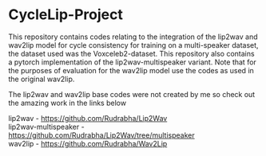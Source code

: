 # CycleLip-Project
This repository contains codes relating to the integration of the lip2wav and wav2lip model for cycle consistency for training on a multi-speaker dataset, the dataset used was the Voxceleb2-dataset. This repository also contains a pytorch implementation of the lip2wav-multispeaker variant. Note that for the purposes of evaluation for the wav2lip model use the codes as used in the original wav2lip.


The lip2wav and wav2lip base codes were not created by me so check out the amazing work in the links below

lip2wav - https://github.com/Rudrabha/Lip2Wav <br>
lip2wav-multispeaker - https://github.com/Rudrabha/Lip2Wav/tree/multispeaker <br>
wav2lip - https://github.com/Rudrabha/Wav2Lip <br>
